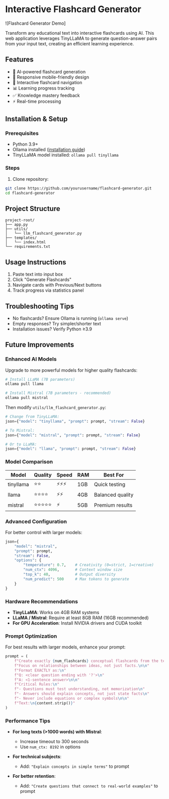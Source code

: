 # Interactive Flashcard Generator

![Flashcard Generator Demo]

Transform any educational text into interactive flashcards using AI. This web application leverages TinyLLaMA to generate question-answer pairs from your input text, creating an efficient learning experience.

## Features
- 🧠 AI-powered flashcard generation
- 📱 Responsive mobile-friendly design
- 🔄 Interactive flashcard navigation
- 📊 Learning progress tracking
- ✅ Knowledge mastery feedback
- ⚡ Real-time processing

## Installation & Setup

### Prerequisites
- Python 3.9+
- Ollama installed ([installation guide](https://ollama.com/download))
- TinyLLaMA model installed: `ollama pull tinyllama`

### Steps
1. Clone repository:
```bash
git clone https://github.com/yourusername/flashcard-generator.git
cd flashcard-generator
```
## Project Structure
```
project-root/
├── app.py
├── utils/
│   └── llm_flashcard_generator.py
├── templates/
│   └── index.html
└── requirements.txt
```
## Usage Instructions

1. Paste text into input box
2. Click "Generate Flashcards"
3. Navigate cards with Previous/Next buttons
4. Track progress via statistics panel

## Troubleshooting Tips

- No flashcards? Ensure Ollama is running (`ollama serve`)
- Empty responses? Try simpler/shorter text
- Installation issues? Verify Python ≥3.9

## Future Improvements

### Enhanced AI Models
Upgrade to more powerful models for higher quality flashcards:

```bash
# Install LLaMA (7B parameters)
ollama pull llama

# Install Mistral (7B parameters - recommended)
ollama pull mistral
```

Then modify `utils/llm_flashcard_generator.py`:

```python
# Change from TinyLLaMA:
json={"model": "tinyllama", "prompt": prompt, "stream": False}

# To Mistral:
json={"model": "mistral", "prompt": prompt, "stream": False}

# Or to LLaMA:
json={"model": "llama", "prompt": prompt, "stream": False}
```

### Model Comparison

| Model      | Quality | Speed | RAM  | Best For         |
|------------|---------|-------|------|------------------|
| tinyllama  | ⭐⭐      | ⚡⚡⚡  | 1GB  | Quick testing     |
| llama      | ⭐⭐⭐⭐    | ⚡⚡   | 4GB  | Balanced quality  |
| mistral    | ⭐⭐⭐⭐⭐   | ⚡    | 5GB  | Premium results   |

### Advanced Configuration

For better control with larger models:

```python
json={
    "model": "mistral",
    "prompt": prompt,
    "stream": False,
    "options": {
        "temperature": 0.7,    # Creativity (0=strict, 1=creative)
        "num_ctx": 4096,       # Context window size
        "top_k": 40,           # Output diversity
        "num_predict": 500     # Max tokens to generate
    }
}
```

### Hardware Recommendations

- **TinyLLaMA**: Works on 4GB RAM systems  
- **LLaMA / Mistral**: Require at least 8GB RAM (16GB recommended)  
- **For GPU Acceleration**: Install NVIDIA drivers and CUDA toolkit

### Prompt Optimization

For best results with larger models, enhance your prompt:

```python
prompt = (
    f"Create exactly {num_flashcards} conceptual flashcards from the text.\n\n"
    f"Focus on relationships between ideas, not just facts.\n\n"
    f"Format EXACTLY as:\n"
    f"Q: <clear question ending with '?'>\n"
    f"A: <1-sentence answer>\n\n"
    f"Critical Rules:\n"
    f"- Questions must test understanding, not memorization\n"
    f"- Answers should explain concepts, not just state facts\n"
    f"- Never include equations or complex symbols\n\n"
    f"Text:\n{content.strip()}"
)
```

### Performance Tips

- **For long texts (>1000 words) with Mistral**:
  - Increase timeout to 300 seconds
  - Use `num_ctx: 8192` in options

- **For technical subjects**:
  - Add: `"Explain concepts in simple terms"` to prompt

- **For better retention**:
  - Add: `"Create questions that connect to real-world examples"` to prompt
